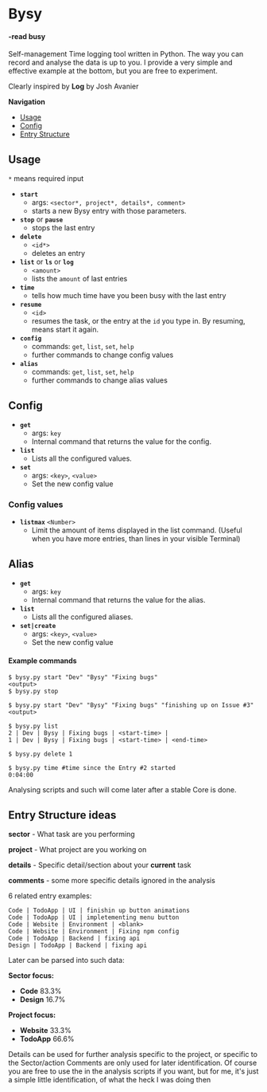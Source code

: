# Bysy
#### -read busy

Self-management Time logging tool written in Python.
The way you can record and analyse the data is up to you. I provide a very simple and
effective example at the bottom, but you are free to experiment.

Clearly inspired by **Log** by Josh Avanier

**Navigation**
- [Usage](https://github.com/Godje/bysy#usage)
- [Config](https://github.com/Godje/bysy#config)
- [Entry Structure](https://github.com/Godje/bysy#entry-structure-ideas)

## Usage

`*` means required input

- **`start`** 
	- args: `<sector*, project*, details*, comment>` 
	- starts a new Bysy entry with those parameters.
- **`stop`** or **`pause`**
	- stops the last entry
- **`delete`** 
	-	`<id*>` 
	- deletes an entry
- **`list`** or **`ls`** or **`log`**
	-	`<amount>`
	- lists the `amount` of last entries
- **`time`**
	- tells how much time have you been busy with the last entry
- **`resume`** 
	-	`<id>`
	-	resumes the task, or the entry at the `id` you type in. By resuming, means start it again.
- **`config`**
	-	commands: `get`, `list`, `set`, `help`
	- further commands to change config values
- **`alias`**
	-	commands: `get`, `list`, `set`, `help`
	- further commands to change alias values


## Config

- **`get`**
	- args: `key`
	-	Internal command that returns the value for the config.
- **`list`**
	-	Lists all the configured values.
- **`set`**
	- args: `<key>`, `<value>`
	-	Set the new config value

### Config values

- **`listmax`** `<Number>`
	-	Limit the amount of items displayed in the list command. (Useful when you have more entries, than lines in your visible Terminal)

## Alias

- **`get`**
	- args: `key`
	-	Internal command that returns the value for the alias.
- **`list`**
	-	Lists all the configured aliases.
- **`set|create`**
	- args: `<key>`, `<value>`
	-	Set the new config value

#### Example commands

```
$ bysy.py start "Dev" "Bysy" "Fixing bugs"
<output>
$ bysy.py stop

$ bysy.py start "Dev" "Bysy" "Fixing bugs" "finishing up on Issue #3"
<output>

$ bysy.py list
2 | Dev | Bysy | Fixing bugs | <start-time> |
1 | Dev | Bysy | Fixing bugs | <start-time> | <end-time>

$ bysy.py delete 1

$ bysy.py time #time since the Entry #2 started
0:04:00 
```

Analysing scripts and such will come later after a stable Core is done.

## Entry Structure ideas

**sector** - What task are you performing 

**project** - What project are you working on

**details** - Specific detail/section about your **current** task 

**comments** - some more specific details ignored in the analysis

6 related entry examples:
```
Code | TodoApp | UI | finishin up button animations
Code | TodoApp | UI | impletementing menu button
Code | Website | Environment | <blank>
Code | Website | Environment | Fixing npm config
Code | TodoApp | Backend | fixing api
Design | TodoApp | Backend | fixing api
```

Later can be parsed into such data:

**Sector focus:**
- **Code** 83.3% 
- **Design** 16.7%

**Project focus:**
- **Website** 33.3%
- **TodoApp** 66.6% 

Details can be used for further analysis specific to the project, or specific to the Sector/action
Comments are only used for later identification. Of course you are free to use the in the analysis
scripts if you want, but for me, it's just a simple little identification, of what the heck I was 
doing then
